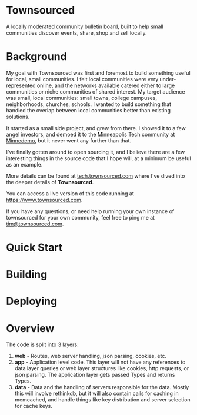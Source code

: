 Townsourced
===========

A locally moderated community bulletin board, built to help small communities discover events, share, shop and sell locally.

# Background

My goal with Townsourced was first and foremost to build something useful for local, small communities.  I felt local
communities were very under-represented online, and the networks available catered either to large communities or niche
communities of shared interest.  My target audience was small, local communities: small towns, college campuses, 
neighborhoods, churches, schools.  I wanted to build something that handled the overlap between local communities better
than existing solutions.

It started as a small side project, and grew from there.  I showed it to a few angel investors, and demoed it to the
Minneapolis Tech community at [Minnedemo](https://minnestar.org/minnedemo/), but it never went any further than that.

I've finally gotten around to open sourcing it, and I believe there are a few interesting things in the source code that
I hope will, at a minimum be useful as an example.

More details can be found at [tech.townsourced.com](http://tech.townsourced.com) where I've dived into the deeper details
of **Townsourced**.

You can access a live version of this code running at https://www.townsourced.com.

If you have any questions, or need help running your own instance of townsourced for your own community, feel free to
ping me at tim@townsourced.com.

# Quick Start


# Building

# Deploying


# Overview

The code is split into 3 layers:

1. **web** - Routes, web server handling, json parsing, cookies, etc.
2. **app** - Application level code.  This layer will not have any references to data layer queries or web layer structures like cookies, http requests, or json parsing.  The application layer gets passed Types and returns Types.
3. **data** - Data and the handling of servers responsible for the data.  Mostly this will involve rethinkdb, but it will also contain calls for caching in memcached, and handle things like key distribution and server selection for cache keys.
